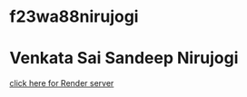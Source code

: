 # f23wa88nirujogi
# Venkata Sai Sandeep Nirujogi
[click here for Render server](https://f23wa88nirujogi.onrender.com)